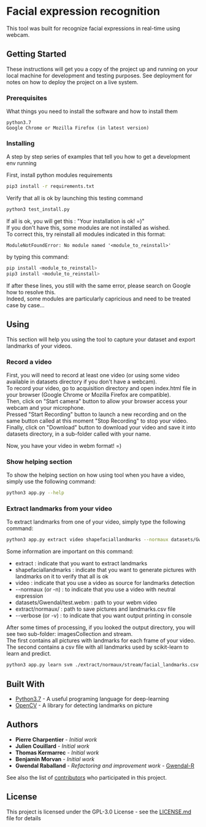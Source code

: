 # Facial expression recognition
This tool was built for recognize facial expressions in real-time using webcam.

## Getting Started

These instructions will get you a copy of the project up and running on your local machine for development and testing purposes. See deployment for notes on how to deploy the project on a live system.

### Prerequisites

What things you need to install the software and how to install them

```
python3.7
Google Chrome or Mozilla Firefox (in latest version)
```

### Installing

A step by step series of examples that tell you how to get a development env running

First, install python modules requirements
```bash
pip3 install -r requirements.txt
```

Verify that all is ok by launching this testing command
```bash
python3 test_install.py
```
If all is ok, you will get this : "Your installation is ok! =)" \
If you don't have this, some modules are not installed as wished. \
To correct this, try reinstall all modules indicated in this format:
```
ModuleNotFoundError: No module named '<module_to_reinstall>'
```
by typing this command:
```bash
pip install <module_to_reinstall>
pip3 install <module_to_reinstall>
```
If after these lines, you still with the same error, please search on Google how to resolve this. \
Indeed, some modules are particularly capricious and need to be treated case by case...

## Using

This section will help you using the tool to capture your dataset and export landmarks of your videos.

### Record a video
First, you will need to record at least one video (or using some video available in datasets directory if you don't have a webcam).\
To record your video, go to acquisition directory and open index.html file in your browser (Google Chrome or Mozilla Firefox are compatible).\
Then, click on "Start camera" button to allow your browser access your webcam and your microphone.\
Pressed "Start Recording" button to launch a new recording and on the same button called at this moment "Stop Recording" to stop your video.\
Finally, click on "Download" button to download your video and save it into datasets directory, in a sub-folder called with your name.

Now, you have your video in webm format! =)

### Show helping section
To show the helping section on how using tool when you have a video, simply use the following command:
```bash
python3 app.py --help
```

### Extract landmarks from your video
To extract landmarks from one of your video, simply type the following command:
```bash
python3 app.py extract video shapefaciallandmarks --normaux datasets/Gwendal/test.webm extract/normaux/ --verbose
```
Some information are important on this command:
* extract : indicate that you want to extract landmarks
* shapefaciallandmarks : indicate that you want to generate pictures with landmarks on it to verify that all is ok
* video : indicate that you use a video as source for landmarks detection
* --normaux (or -n) : to indicate that you use a video with neutral expression
* datasets/Gwendal/test.webm : path to your webm video
* extract/normaux/ : path to save pictures and landmarks.csv file
* --verbose (or -v) : to indicate that you want output printing in console

After some times of processing, if you looked the output directory, you will see two sub-folder: imagesCollection and stream.\
The first contains all pictures with landmarks for each frame of your video.\
The second contains a csv file with all landmarks used by scikit-learn to learn and predict. 

```bash
python3 app.py learn svm ./extract/normaux/stream/facial_landmarks.csv ./train.csv
```

## Built With

* [Python3.7](https://www.python.org) - A useful programing language for deep-learning
* [OpenCV](https://opencv.org) - A library for detecting landmarks on picture

## Authors

* **Pierre Charpentier** - *Initial work*
* **Julien Couillard** - *Initial work*
* **Thomas Kermarrec** - *Initial work*
* **Benjamin Morvan** - *Initial work*
* **Gwendal Raballand** - *Refactoring and improvement work* - [Gwendal-R](https://github.com/Gwendal-R)

See also the list of [contributors](https://github.com/Gwendal-R/facial-expression-recognition/contributors) who participated in this project.

## License

This project is licensed under the GPL-3.0 License - see the [LICENSE.md](LICENSE.md) file for details
